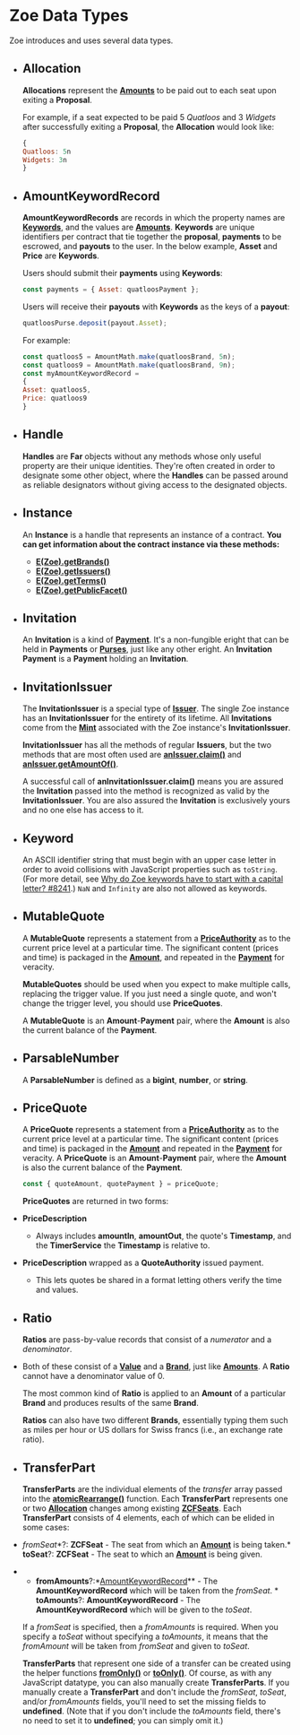 # Zoe Data Types

Zoe introduces and uses several data types.
- ## Allocation
  
  **Allocations** represent the **[Amounts](/reference/ertp-api/ertp-data-types.md#amount)** to be paid out to each seat upon exiting a **Proposal**.
  
  For example, if a seat expected to be paid 5 *Quatloos* and 3 *Widgets* after successfully exiting a **Proposal**, the **Allocation** would look like:
  
  ```js
  {
  Quatloos: 5n
  Widgets: 3n
  }
  ```
- ## AmountKeywordRecord
  
  **AmountKeywordRecords** are records in which the property names are **[Keywords](#keyword)**, and the values are **[Amounts](/reference/ertp-api/ertp-data-types.md#amount)**. **Keywords** are unique identifiers per contract that tie together the **proposal**, **payments** to be escrowed, and **payouts** to the user. In the below example, **Asset** and **Price** are **Keywords**.
  
  Users should submit their **payments** using **Keywords**:
  ```js
  const payments = { Asset: quatloosPayment };
  ```
  
  Users will receive their **payouts** with **Keywords** as the keys of a **payout**:
  ```js
  quatloosPurse.deposit(payout.Asset);
  ```
  
  For example:
  ```js
  const quatloos5 = AmountMath.make(quatloosBrand, 5n);
  const quatloos9 = AmountMath.make(quatloosBrand, 9n);
  const myAmountKeywordRecord =
  {
  Asset: quatloos5,
  Price: quatloos9
  }
  ```
- ## Handle
  
  **Handles** are **Far** objects without any methods whose only useful property are their unique identities. They're often created in order to designate some other object, where the **Handles** can be passed around as reliable designators without giving access to the designated objects.
- ## Instance
  
  An **Instance** is a handle that represents an instance of a contract. **You can get information about the contract instance via these methods:**
	- **[E(Zoe).getBrands()](./zoe.md#e-zoe-getbrands-instance)**
	- **[E(Zoe).getIssuers()](./zoe.md#e-zoe-getissuers-instance)**
	- **[E(Zoe).getTerms()](./zoe.md#e-zoe-getterms-instance)**
	- **[E(Zoe).getPublicFacet()](./zoe.md#e-zoe-getpublicfacet-instance)**
- ## Invitation
  
  An **Invitation** is a kind of **[Payment](/reference/ertp-api/payment.md)**. It's a non-fungible eright that can be held in **Payments** or **[Purses](/reference/ertp-api/purse.md)**, just like any other eright. An **Invitation** **Payment** is a **Payment** holding an **Invitation**.
- ## InvitationIssuer
  
  The **InvitationIssuer** is a special type of **[Issuer](/reference/ertp-api/issuer.md)**. The single Zoe instance has an **InvitationIssuer** for the entirety of its lifetime. All **Invitations** come from the **[Mint](/reference/ertp-api/mint.md)** associated with the Zoe instance's **InvitationIssuer**.
  
  **InvitationIssuer** has all the methods of regular **Issuers**, but the two methods that are most often used are **[anIssuer.claim()](/reference/ertp-api/issuer.md#anissuer-claim-payment-optamount)** and **[anIssuer.getAmountOf()](/reference/ertp-api/issuer.md#anissuer-getamountof-payment)**.
  
  A successful call of **anInvitationIssuer.claim()** means you are assured the **Invitation** passed into the method is recognized as valid by the **InvitationIssuer**. You are also assured the **Invitation** is exclusively yours and no one else has access to it.
- ## Keyword
  
  An ASCII identifier string that must begin with an upper case letter
  in order to avoid collisions with JavaScript properties such as `toString`.
  (For more detail, see [Why do Zoe keywords have to start with a capital letter? #8241](https://github.com/Agoric/agoric-sdk/discussions/8241).)
  `NaN` and `Infinity` are also not allowed as keywords.
- ## MutableQuote
  
  A **MutableQuote** represents a statement from a **[PriceAuthority](./price-authority.md)** as to the current price level at a particular time. The significant content (prices and time) is packaged in the **[Amount](/reference/ertp-api/ertp-data-types.md#amount)**, and repeated in the **[Payment](/reference/ertp-api/payment.md)** for veracity.
  
  **MutableQuotes** should be used when you expect to make multiple calls, replacing the trigger value. If you just need a single quote, and won't change the trigger level, you should use **PriceQuotes**.
  
  A **MutableQuote** is an **Amount**-**Payment** pair, where the **Amount** is also the current  balance of the **Payment**.
- ## ParsableNumber
  
  A **ParsableNumber** is defined as a **bigint**, **number**, or **string**.
- ## PriceQuote
  
  A **PriceQuote** represents a statement from a **[PriceAuthority](./price-authority.md)** as to the  current price level at a particular time. The significant content (prices  and time) is packaged in the **[Amount](/reference/ertp-api/ertp-data-types.md#amount)** and repeated in the **[Payment](/reference/ertp-api/payment.md)** for veracity. A **PriceQuote** is an **Amount**-**Payment** pair, where the **Amount** is also the current  balance of the **Payment**.
  
  ```js
  const { quoteAmount, quotePayment } = priceQuote;
  ```
  
  **PriceQuotes** are returned in two forms:
- **PriceDescription**
	- Always includes **amountIn**, **amountOut**, the quote's **Timestamp**,
	  and the **TimerService** the **Timestamp** is relative to.
- **PriceDescription** wrapped as a **QuoteAuthority** issued payment.
	- This lets quotes be shared in a format letting others verify the time and values.
- ## Ratio
  
  **Ratios** are pass-by-value records that consist of a *numerator* and a *denominator*.
- Both of these consist of a **[Value](/reference/ertp-api/ertp-data-types.md#value)** and a **[Brand](/reference/ertp-api/brand.md)**, just like **[Amounts](/reference/ertp-api/ertp-data-types.md#amount)**. A **Ratio** cannot have a denominator value of 0.
  
  The most common kind of **Ratio** is applied to an **Amount** of a particular **Brand** and produces results of the same **Brand**.
  
  **Ratios** can also have two different **Brands**, essentially typing them such as miles per hour or US dollars for Swiss francs (i.e., an exchange rate ratio).
- ## TransferPart
  
  **TransferParts** are the individual elements of the *transfer* array passed into the **[atomicRearrange()](./zoe-helpers.md#atomicrearrange-zcf-transfers)** function. Each **TransferPart** represents one or two **[Allocation](#allocation)** changes among existing **[ZCFSeats](./zcfseat.md)**. Each **TransferPart** consists of 4 elements, each of which can be elided in some cases:
- *fromSeat**?: **ZCFSeat** - The seat from which an **[Amount](/reference/ertp-api/ertp-data-types.md#amount)** is being taken.* **toSeat**?: **ZCFSeat** - The seat to which an **[Amount](/reference/ertp-api/ertp-data-types.md#amount)** is being given.
- * **fromAmounts**?:*[AmountKeywordRecord](#amountkeywordrecord)** - The **AmountKeywordRecord** which will be taken from the *fromSeat*. * **toAmounts**?: **AmountKeywordRecord** - The **AmountKeywordRecord** which will be given to the *toSeat*.
  
  If a *fromSeat* is specified, then a *fromAmounts* is required. When you specify a *toSeat* without
  specifying a *toAmounts*, it means that the *fromAmount* will be taken from *fromSeat* and given to
  *toSeat*.
  
  **TransferParts** that represent one side of a transfer
  can be created using the helper functions
  **[fromOnly()](./zoe-helpers.md#fromonly-fromseat-fromamounts)** or
  **[toOnly()](./zoe-helpers.md#toonly-toseat-toamounts)**.
  Of course, as with any JavaScript datatype, you can also manually create **TransferParts**.
  If you manually create a **TransferPart** and don't include the *fromSeat*, *toSeat*, and/or
  *fromAmounts* fields, you'll need to set the missing fields to **undefined**. (Note that if you don't
  include the *toAmounts* field, there's no need to set it to **undefined**; you can simply omit it.)